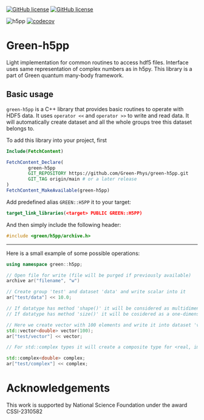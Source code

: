 [![GitHub license](https://img.shields.io/github/license/Green-Phys/green-h5pp?cacheSeconds=3600&color=informational&label=License)](./LICENSE)
[![GitHub license](https://img.shields.io/badge/C%2B%2B-17-blue)](https://en.cppreference.com/w/cpp/compiler_support/17)

![h5pp](https://github.com/Green-Phys/green-h5pp/actions/workflows/h5pp-test.yaml/badge.svg)
[![codecov](https://codecov.io/github/Green-Phys/green-h5pp/graph/badge.svg?token=R5SDWK6BTR)](https://codecov.io/github/Green-Phys/green-h5pp)

# Green-h5pp

Light implementation for common routines to access hdf5 files.
Interface uses same representation of complex numbers as in h5py. This library is a part of 
Green quantum many-body framework.

## Basic usage

`green-h5pp` is a C++ library that provides basic routines to operate with HDF5 data.
It uses `operator <<` and `operator >>` to write and read data. It will automatically 
create dataset and all the whole groups tree this dataset belongs to.

To add this library into your project, first 

```CMake
Include(FetchContent)

FetchContent_Declare(
        green-h5pp
        GIT_REPOSITORY https://github.com/Green-Phys/green-h5pp.git
        GIT_TAG origin/main # or a later release
)
FetchContent_MakeAvailable(green-h5pp)
```
Add predefined alias `GREEN::H5PP` it to your target:
```CMake
target_link_libraries(<target> PUBLIC GREEN::H5PP)
```
And then simply include the following header:
```cpp
#include <green/h5pp/archive.h>
```

***
Here is a small example of some possible operations:


```cpp
using namespace green::h5pp;

// Open file for write (file will be purged if previously available)
archive ar("filename", "w")

// Create group 'test' and dataset 'data' and write scalar into it
ar["test/data"] << 10.0;

// If datatype has method 'shape()' it will be considered as multidimensional data.
// If datatype has method 'size()' it will be cosidered as a one-dimensional data.

// Here we create vector with 100 elements and write it into dataset 'vector'
std::vector<double> vector(100);
ar["test/vector"] << vector;

// For std::complex types it will create a composite type for <real, imag> pairs

std::complex<double> complex;
ar["test/complex"] << complex;
```

# Acknowledgements

This work is supported by National Science Foundation under the award CSSI-2310582
